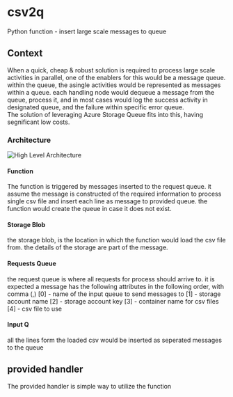 # csv2q
Python function - insert large scale messages to queue

## Context
When a quick, cheap & robust solution is required to process large scale activities in parallel, one of the enablers for this would be a message queue. within the queue, the asingle activities would be represented as messages within a queue. each handling node would dequeue a message from the queue, process it, and in most cases would log the success activity in designated queue, and the failure within specific error queue.
<br>
The solution of leveraging Azure Storage Queue fits into this, having segnificant low costs.

### Architecture
![High Level Architecture](https://user-images.githubusercontent.com/37622785/57838832-22a94e00-77ce-11e9-8098-ef06d3042967.png)
#### Function
The function is triggered by messages inserted to the request queue.
it assume the message is constructed of the required information to process single csv file and insert each line as message to provided queue. the function would create the queue in case it does not exist.
#### Storage Blob
the storage blob, is the location in which the function would load the csv file from. the details of the storage are part of the message.
#### Requests Queue
the request queue is where all requests for process should arrive to. it is expected a message has the following attributes in the following order, with comma (,)
 [0] - name of the input queue to send messages to
 [1] - storage account name
 [2] - storage account key
 [3] - container name for csv files
 [4] - csv file to use

#### Input Q
all the lines form the loaded csv would be inserted as seperated messages to the queue

## provided handler
The provided handler is simple way to utilize the function

